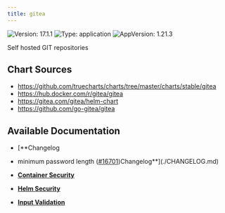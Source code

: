 ```yaml
---
title: gitea
---
```


![Version: 17.1.1](https://img.shields.io/badge/Version-17.1.1-informational?style=flat-square) ![Type: application](https://img.shields.io/badge/Type-application-informational?style=flat-square) ![AppVersion: 1.21.3](https://img.shields.io/badge/AppVersion-1.21.3-informational?style=flat-square)

Self hosted GIT repositories

## Chart Sources

- https://github.com/truecharts/charts/tree/master/charts/stable/gitea
- https://hub.docker.com/r/gitea/gitea
- https://gitea.com/gitea/helm-chart
- https://github.com/go-gitea/gitea

## Available Documentation

- [**Changelog
- minimum password length ([#16701](https://github.com/truecharts/charts/issues/16701))Changelog**](./CHANGELOG.md)

- [**Container Security**](./container-security.md)

- [**Helm Security**](./helm-security.md)

- [**Input Validation**](./validation.md)

